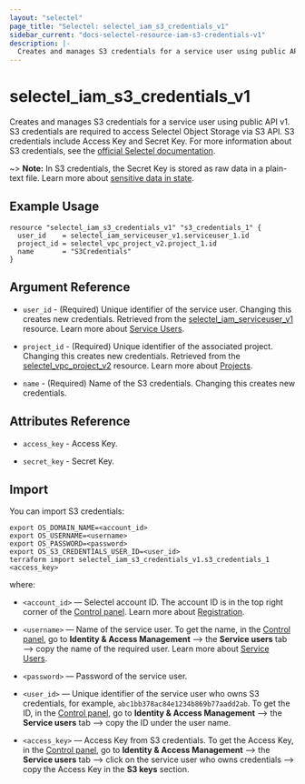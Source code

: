 ```yaml
---
layout: "selectel"
page_title: "Selectel: selectel_iam_s3_credentials_v1"
sidebar_current: "docs-selectel-resource-iam-s3-credentials-v1"
description: |-
  Creates and manages S3 credentials for a service user using public API v1.
---
```


# selectel\_iam\_s3_credentials\_v1

Creates and manages S3 credentials for a service user using public API v1. S3 credentials are required to access Selectel Object Storage via S3 API. S3 credentials include Access Key and Secret Key. For more information about S3 сredentials, see the [official Selectel documentation](https://docs.selectel.ru/cloud/object-storage/manage/manage-access/#issue-s3-key).

~> **Note:** In S3 credentials, the Secret Key is stored as raw data in a plain-text file. Learn more about [sensitive data in state](https://developer.hashicorp.com/terraform/language/state/sensitive-data).

## Example Usage

```hcl
resource "selectel_iam_s3_credentials_v1" "s3_credentials_1" {
  user_id    = selectel_iam_serviceuser_v1.serviceuser_1.id
  project_id = selectel_vpc_project_v2.project_1.id
  name       = "S3Credentials"
}
```

## Argument Reference

* `user_id` - (Required) Unique identifier of the service user. Changing this creates new credentials. Retrieved from the [selectel_iam_serviceuser_v1](https://registry.terraform.io/providers/selectel/selectel/latest/docs/resources/iam_serviceuser_v1) resource. Learn more about [Service Users](https://docs.selectel.ru/control-panel-actions/users-and-roles/user-types-and-roles/).

* `project_id` - (Required) Unique identifier of the associated project. Changing this creates new credentials. Retrieved from the [selectel_vpc_project_v2](https://registry.terraform.io/providers/selectel/selectel/latest/docs/resources/vpc_project_v2) resource. Learn more about [Projects](https://docs.selectel.ru/control-panel-actions/projects/about-projects/).

* `name` - (Required) Name of the S3 credentials. Changing this creates new credentials.

## Attributes Reference

* `access_key` - Access Key.

* `secret_key` - Secret Key.

## Import

You can import S3 credentials:

```shell
export OS_DOMAIN_NAME=<account_id>
export OS_USERNAME=<username>
export OS_PASSWORD=<password>
export OS_S3_CREDENTIALS_USER_ID=<user_id>
terraform import selectel_iam_s3_credentials_v1.s3_credentials_1 <access_key>
```

where:

* `<account_id>` — Selectel account ID. The account ID is in the top right corner of the [Control panel](https://my.selectel.ru/). Learn more about [Registration](https://docs.selectel.ru/control-panel-actions/account/registration/).

* `<username>` — Name of the service user. To get the name, in the [Control panel](https://my.selectel.ru/iam/users_management/users?type=service), go to **Identity & Access Management** ⟶ the **Service users** tab ⟶ copy the name of the required user. Learn more about [Service Users](https://docs.selectel.ru/control-panel-actions/users-and-roles/user-types-and-roles/).

* `<password>` — Password of the service user.

* `<user_id>` — Unique identifier of the service user who owns S3 credentials, for example, `abc1bb378ac84e1234b869b77aadd2ab`. To get the ID, in the [Control panel](https://my.selectel.ru/iam/users_management/users?type=service), go to **Identity & Access Management** ⟶ the **Service users** tab ⟶ copy the ID under the user name.

* `<access_key>` — Access Key from S3 сredentials. To get the Access Key, in the [Control panel](https://my.selectel.ru/iam/users_management/users?type=service), go to **Identity & Access Management** ⟶ the **Service users** tab ⟶ click on the service user who owns credentials ⟶ copy the Access Key in the **S3 keys** section.
